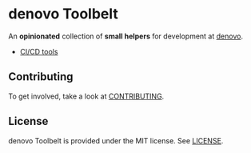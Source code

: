 # denovo Toolbelt

An **opinionated** collection of **small helpers** for development at [denovo](https://www.denovo.at).

 * [CI/CD tools](ci/)

## Contributing

To get involved, take a look at [CONTRIBUTING](CONTRIBUTING.md).

## License

denovo Toolbelt is provided under the MIT license. See [LICENSE](LICENSE).